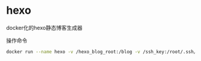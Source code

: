 # hexo

docker化的hexo静态博客生成器

操作命令

```bash
docker run --name hexo -v /hexo_blog_root:/blog -v /ssh_key:/root/.ssh/id_rsa andyzhshg/hexo
```
